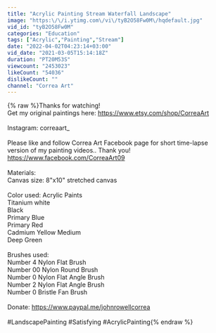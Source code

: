 ```yaml
---
title: "Acrylic Painting Stream Waterfall Landscape"
image: "https:\/\/i.ytimg.com\/vi\/tyB2O58Fw0M\/hqdefault.jpg"
vid_id: "tyB2O58Fw0M"
categories: "Education"
tags: ["Acrylic","Painting","Stream"]
date: "2022-04-02T04:23:14+03:00"
vid_date: "2021-03-05T15:14:18Z"
duration: "PT20M53S"
viewcount: "2453023"
likeCount: "54036"
dislikeCount: ""
channel: "Correa Art"
---
```

{% raw %}Thanks for watching!<br />Get my original paintings here: <a rel="nofollow" target="blank" href="https://www.etsy.com/shop/CorreaArt">https://www.etsy.com/shop/CorreaArt</a><br /><br />Instagram: correaart_<br /><br />Please like and follow Correa Art Facebook page for short time-lapse version of my painting videos.. Thank you! <a rel="nofollow" target="blank" href="https://www.facebook.com/CorreaArt09">https://www.facebook.com/CorreaArt09</a><br /><br />Materials:<br />Canvas size: 8&quot;x10&quot; stretched canvas<br /><br />Color used: Acrylic Paints<br />Titanium white<br />Black<br />Primary Blue<br />Primary Red<br />Cadmium Yellow Medium<br />Deep Green<br /><br />Brushes used:<br />Number 4 Nylon Flat Brush<br />Number 00 Nylon Round Brush<br />Number 0 Nylon Flat Angle Brush<br />Number 2 Nylon Flat Angle Brush<br />Number 0 Bristle Fan Brush<br /><br />Donate: <a rel="nofollow" target="blank" href="https://www.paypal.me/johnrowellcorrea">https://www.paypal.me/johnrowellcorrea</a><br /><br />#LandscapePainting #Satisfying #AcrylicPainting{% endraw %}
